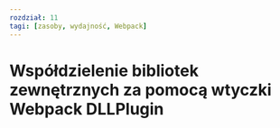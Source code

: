 ```yaml
---
rozdział: 11
tagi: [zasoby, wydajność, Webpack]
---
```


# Współdzielenie bibliotek zewnętrznych za pomocą wtyczki Webpack DLLPlugin


